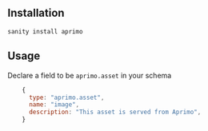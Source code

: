 ## Installation

`sanity install aprimo`

## Usage

Declare a field to be `aprimo.asset` in your schema

```javascript
    {
      type: "aprimo.asset",
      name: "image",
      description: "This asset is served from Aprimo",
    }
```
